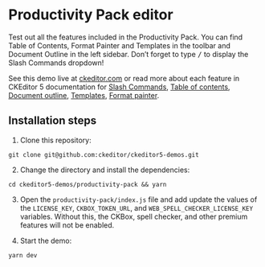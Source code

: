 # Productivity Pack editor

Test out all the features included in the Productivity Pack. You can find Table of Contents, Format Painter and Templates in the toolbar and Document Outline in the left sidebar.  Don’t forget to type <kbd>/</kbd> to display the Slash Commands dropdown!

See this demo live at [ckeditor.com](https://ckeditor.com/productivity-pack/#b-demo-editor) or read more about each feature in CKEditor 5 documentation for [Slash Commands](https://ckeditor.com/docs/ckeditor5/latest/features/slash-commands.html), [Table of contents](https://ckeditor.com/docs/ckeditor5/latest/features/table-of-contents.html), [Document outline](https://ckeditor.com/docs/ckeditor5/latest/features/document-outline.html), [Templates](https://ckeditor.com/docs/ckeditor5/latest/features/template.html), [Format painter](https://ckeditor.com/docs/ckeditor5/latest/features/format-painter.html).

## Installation steps

1. Clone this repository:

```shell
git clone git@github.com:ckeditor/ckeditor5-demos.git
```

2. Change the directory and install the dependencies:

```shell
cd ckeditor5-demos/productivity-pack && yarn
```

3. Open the `productivity-pack/index.js` file and add update the values of the `LICENSE_KEY`, `CKBOX_TOKEN_URL`, and `WEB_SPELL_CHECKER_LICENSE_KEY` variables. Without this, the CKBox, spell checker, and other premium features will not be enabled.

4. Start the demo:

```shell
yarn dev
```
